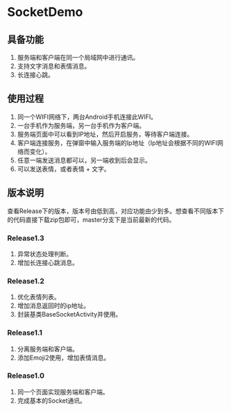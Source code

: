 # SocketDemo

## 具备功能

1. 服务端和客户端在同一个局域网中进行通讯。
2. 支持文字消息和表情消息。
3. 长连接心跳。

## 使用过程

1. 同一个WIFI网络下，两台Android手机连接此WIFI。
2. 一台手机作为服务端，另一台手机作为客户端。
3. 服务端页面中可以看到IP地址，然后开启服务，等待客户端连接。
4. 客户端连接服务，在弹窗中输入服务端的Ip地址（Ip地址会根据不同的WIFI网络而变化）。
5. 任意一端发送消息都可以，另一端收到后会显示。
6. 可以发送表情，或者表情 + 文字。

## 版本说明

查看Release下的版本，版本号由低到高，对应功能由少到多。想查看不同版本下的代码直接下载zip包即可，master分支下是当前最新的代码。

### Release1.3
1. 异常状态处理判断。
2. 增加长连接心跳消息。

### Release1.2
1. 优化表情列表。
2. 增加消息返回时的ip地址。
3. 封装基类BaseSocketActivity并使用。

### Release1.1
1. 分离服务端和客户端。
2. 添加Emoji2使用，增加表情消息。

### Release1.0
1. 同一个页面实现服务端和客户端。
2. 完成基本的Socket通讯。



